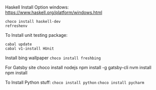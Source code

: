 Haskell Install Option windows:<br>
https://www.haskell.org/platform/windows.html
```
choco install haskell-dev
refreshenv
```
To Install unit testing package:
```
cabal update
cabal v1-install HUnit
```
Install bing wallpaper
`choco install freshbing`

For Gatsby site
choco install nodejs
npm install -g gatsby-cli
nvm install
npm install

To Install Python stuff:
`choco install python`
`choco install pycharm`
